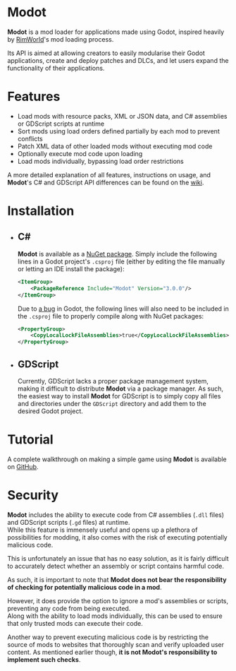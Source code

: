# Modot

**Modot** is a mod loader for applications made using Godot, inspired heavily by [RimWorld](https://rimworldgame.com)'s mod loading process.

Its API is aimed at allowing creators to easily modularise their Godot applications, create and deploy patches and DLCs, and let users expand the functionality of their applications.

# Features

- Load mods with resource packs, XML or JSON data, and C# assemblies or GDScript scripts at runtime
- Sort mods using load orders defined partially by each mod to prevent conflicts
- Patch XML data of other loaded mods without executing mod code
- Optionally execute mod code upon loading
- Load mods individually, bypassing load order restrictions

A more detailed explanation of all features, instructions on usage, and **Modot**'s C# and GDScript API differences can be found on the [wiki](https://github.com/Carnagion/Modot/wiki).

# Installation

- ## C#
  **Modot** is available as a [NuGet package](https://www.nuget.org/packages/Modot). 
  Simply include the following lines in a Godot project's `.csproj` file (either by editing the file manually or letting an IDE install the package):
  ```xml
  <ItemGroup>
      <PackageReference Include="Modot" Version="3.0.0"/>
  </ItemGroup>
   ```
  Due to [a bug](https://github.com/godotengine/godot/issues/42271) in Godot, the following lines will also need to be included in the `.csproj` file to properly compile along with NuGet packages:
  ```xml
  <PropertyGroup>
      <CopyLocalLockFileAssemblies>true</CopyLocalLockFileAssemblies>
  </PropertyGroup>
  ```

- ## GDScript
  Currently, GDScript lacks a proper package management system, making it difficult to distribute **Modot** via a package manager.
  As such, the easiest way to install **Modot** for GDScript is to simply copy all files and directories under the `GDScript` directory and add them to the desired Godot project.

# Tutorial

A complete walkthrough on making a simple game using **Modot** is available on [GitHub](https://github.com/Carnagion/Pong).

# Security

**Modot** includes the ability to execute code from C# assemblies (`.dll` files) and GDScript scripts (`.gd` files) at runtime.  
While this feature is immensely useful and opens up a plethora of possibilities for modding, it also comes with the risk of executing potentially malicious code.

This is unfortunately an issue that has no easy solution, as it is fairly difficult to accurately detect whether an assembly or script contains harmful code.

As such, it is important to note that **Modot does not bear the responsibility of checking for potentially malicious code in a mod**.

However, it does provide the option to ignore a mod's assemblies or scripts, preventing any code from being executed.  
Along with the ability to load mods individually, this can be used to ensure that only trusted mods can execute their code.

Another way to prevent executing malicious code is by restricting the source of mods to websites that thoroughly scan and verify uploaded user content.
As mentioned earlier though, **it is not Modot's responsibility to implement such checks**.